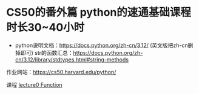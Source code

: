 # CS50的番外篇 python的速通基础课程 时长30~40小时

* python说明文档：https://docs.python.org/zh-cn/3.12/     (英文版把zh-cn删掉即可)
   str的函数汇总：https://docs.python.org/zh-cn/3.12/library/stdtypes.html#string-methods



作业网站：https://cs50.harvard.edu/python/


课程
[lecture0 Function](https://cs50.harvard.edu/python/weeks/0/)
